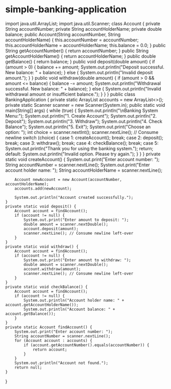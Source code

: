 # simple-banking-application 

import java.util.ArrayList;
import java.util.Scanner;
class Account {
    private String accountNumber;
    private String accountHolderName;
    private double balance;
    public Account(String accountNumber, String accountHolderName) {
        this.accountNumber = accountNumber;
        this.accountHolderName = accountHolderName;
        this.balance = 0.0;
    }
    public String getAccountNumber() {
        return accountNumber;
    }
    public String getAccountHolderName() {
        return accountHolderName;
    }
    public double getBalance() {
        return balance;
    }
    public void deposit(double amount) {
        if (amount > 0) {
            balance += amount;
            System.out.println("Deposit successful. New balance: " + balance);
        } else {
            System.out.println("Invalid deposit amount.");
        }
    }
    public void withdraw(double amount) {
        if (amount > 0 && amount <= balance) {
            balance -= amount;
            System.out.println("Withdrawal successful. New balance: " + balance);
        } else {
            System.out.println("Invalid withdrawal amount or insufficient balance.");
        }
    }
}
public class BankingApplication {
    private static ArrayList<Account> accounts = new ArrayList<>();
    private static Scanner scanner = new Scanner(System.in);
    public static void main(String[] args) {
        while (true) {
            System.out.println("\nBanking System Menu:");
            System.out.println("1. Create Account");
            System.out.println("2. Deposit");
            System.out.println("3. Withdraw");
            System.out.println("4. Check Balance");
            System.out.println("5. Exit");
            System.out.print("Choose an option: ");
            int choice = scanner.nextInt();
            scanner.nextLine(); // Consume newline
            switch (choice) {
                case 1:
                    createAccount();
                    break;
                case 2:
                    deposit();
                    break;
                case 3:
                    withdraw();
                    break;
                case 4:
                    checkBalance();
                    break;
                case 5:
                    System.out.println("Thank you for using the banking system.");
                    return;
                default:
                    System.out.println("Invalid option. Please try again.");
            }
        }
    }
    private static void createAccount() {
        System.out.print("Enter account number: ");
        String accountNumber = scanner.nextLine();
        System.out.print("Enter account holder name: ");
        String accountHolderName = scanner.nextLine();

        Account newAccount = new Account(accountNumber, accountHolderName);
        accounts.add(newAccount);

        System.out.println("Account created successfully.");
    }
    private static void deposit() {
        Account account = findAccount();
        if (account != null) {
            System.out.print("Enter amount to deposit: ");
            double amount = scanner.nextDouble();
            account.deposit(amount);
            scanner.nextLine(); // Consume newline left-over
        }
    }
    private static void withdraw() {
        Account account = findAccount();
        if (account != null) {
            System.out.print("Enter amount to withdraw: ");
            double amount = scanner.nextDouble();
            account.withdraw(amount);
            scanner.nextLine(); // Consume newline left-over
        }
    }
    private static void checkBalance() {
        Account account = findAccount();
        if (account != null) {
            System.out.println("Account holder name: " + account.getAccountHolderName());
            System.out.println("Account balance: " + account.getBalance());
        }
    }
    private static Account findAccount() {
        System.out.print("Enter account number: ");
        String accountNumber = scanner.nextLine();
        for (Account account : accounts) {
            if (account.getAccountNumber().equals(accountNumber)) {
                return account;
            }
        }
        System.out.println("Account not found.");
        return null;
    }
}
